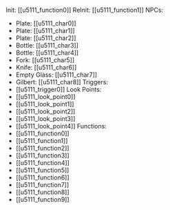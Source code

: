 Init: [[u5111_function0]]
ReInit: [[u5111_function1]]
NPCs:
- Plate: [[u5111_char0]]
- Plate: [[u5111_char1]]
- Plate: [[u5111_char2]]
- Bottle: [[u5111_char3]]
- Bottle: [[u5111_char4]]
- Fork: [[u5111_char5]]
- Knife: [[u5111_char6]]
- Empty Glass: [[u5111_char7]]
- Gilbert: [[u5111_char8]]
Triggers:
- [[u5111_trigger0]]
Look Points:
- [[u5111_look_point0]]
- [[u5111_look_point1]]
- [[u5111_look_point2]]
- [[u5111_look_point3]]
- [[u5111_look_point4]]
Functions:
- [[u5111_function0]]
- [[u5111_function1]]
- [[u5111_function2]]
- [[u5111_function3]]
- [[u5111_function4]]
- [[u5111_function5]]
- [[u5111_function6]]
- [[u5111_function7]]
- [[u5111_function8]]
- [[u5111_function9]]
